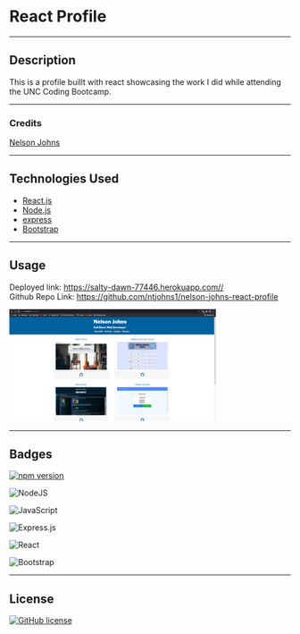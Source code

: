 # React Profile
---

## Description 
This is a profile buillt with react showcasing the work I did while attending the UNC Coding Bootcamp.

---

### Credits
[Nelson Johns](https://github.com/ntjohns1)

---

## Technologies Used
* [React.js](https://reactjs.org/)
* [Node.js](https://nodejs.org/en/docs/)
* [express](http://expressjs.com/en/api.html)
* [Bootstrap](hhttps://react-bootstrap.github.io/)




---

## Usage
Deployed link: https://salty-dawn-77446.herokuapp.com// <br>
Github Repo Link: https://github.com/ntjohns1/nelson-johns-react-profile

<img src="./public/images/profileScreenshot.png" alt="nelson-johns-profile" width="auto" height="200">

---

## Badges

[![npm version](https://img.shields.io/npm/v/react.svg?style=flat)](https://www.npmjs.com/package/react)

<img alt="NodeJS" src="https://img.shields.io/badge/node.js-%2343853D.svg?&style=for-the-badge&logo=node.js&logoColor=white"/><br>

<img alt="JavaScript" src="https://img.shields.io/badge/javascript-%23323330.svg?&style=for-the-badge&logo=javascript&logoColor=%23F7DF1E"/><br>

<img alt="Express.js" src="https://img.shields.io/badge/express.js-%23404d59.svg?&style=for-the-badge"/><br>

<img alt="React" src="https://img.shields.io/badge/react-%2320232a.svg?&style=for-the-badge&logo=react&logoColor=%2361DAFB"/><br>

<img alt="Bootstrap" src="https://img.shields.io/badge/bootstrap-%23563D7C.svg?&style=for-the-badge&logo=bootstrap&logoColor=white"/>

---

## License

[![GitHub license](https://img.shields.io/badge/license-MIT-blue.svg)](https://github.com/facebook/react/blob/master/LICENSE)<br>

